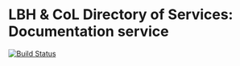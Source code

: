 # LBH & CoL Directory of Services: Documentation service

[![Build Status](https://travis-ci.org/LBHackney-IT/DoS-docs.svg?branch=master)](https://travis-ci.org/LBHackney-IT/DoS-docs)